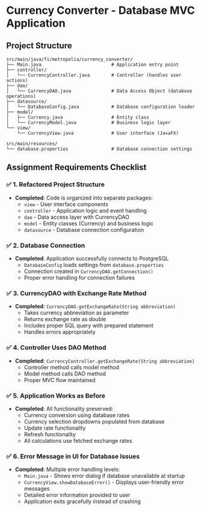# Currency Converter - Database MVC Application

## Project Structure

```
src/main/java/fi/metropolia/currency_converter/
├── Main.java                          # Application entry point
├── controller/
│   └── CurrencyController.java        # Controller (handles user actions)
├── dao/
│   └── CurrencyDAO.java               # Data Access Object (database operations)
├── datasource/
│   └── DatabaseConfig.java            # Database configuration loader
├── model/
│   ├── Currency.java                  # Entity class
│   └── CurrencyModel.java             # Business logic layer
└── view/
    └── CurrencyView.java              # User interface (JavaFX)

src/main/resources/
└── database.properties                # Database connection settings
```

## Assignment Requirements Checklist

### ✅ 1. Refactored Project Structure
- **Completed**: Code is organized into separate packages:
  - `view` - User interface components
  - `controller` - Application logic and event handling
  - `dao` - Data access layer with CurrencyDAO
  - `model` - Entity classes (Currency) and business logic
  - `datasource` - Database connection configuration

### ✅ 2. Database Connection
- **Completed**: Application successfully connects to PostgreSQL
  - `DatabaseConfig` loads settings from `database.properties`
  - Connection created in `CurrencyDAO.getConnection()`
  - Proper error handling for connection failures

### ✅ 3. CurrencyDAO with Exchange Rate Method
- **Completed**: `CurrencyDAO.getExchangeRate(String abbreviation)`
  - Takes currency abbreviation as parameter
  - Returns exchange rate as double
  - Includes proper SQL query with prepared statement
  - Handles errors appropriately

### ✅ 4. Controller Uses DAO Method
- **Completed**: `CurrencyController.getExchangeRate(String abbreviation)`
  - Controller method calls model method
  - Model method calls DAO method
  - Proper MVC flow maintained

### ✅ 5. Application Works as Before
- **Completed**: All functionality preserved:
  - Currency conversion using database rates
  - Currency selection dropdowns populated from database
  - Update rate functionality
  - Refresh functionality
  - All calculations use fetched exchange rates

### ✅ 6. Error Message in UI for Database Issues
- **Completed**: Multiple error handling levels:
  - `Main.java` - Shows error dialog if database unavailable at startup
  - `CurrencyView.showDatabaseError()` - Displays user-friendly error messages
  - Detailed error information provided to user
  - Application exits gracefully instead of crashing
    
